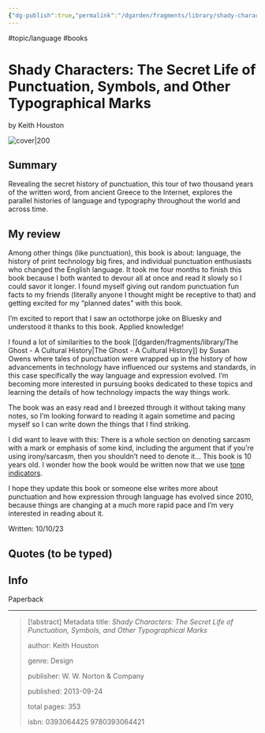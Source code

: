 ```yaml
---
{"dg-publish":true,"permalink":"/dgarden/fragments/library/shady-characters/","created":"2024-12-14T13:19:12.276-05:00","updated":"2025-08-25T17:19:38.415-04:00"}
---
```


#topic/language #books
# Shady Characters: The Secret Life of Punctuation, Symbols, and Other Typographical Marks
by Keith Houston

![cover|200](https://cdn2.penguin.com.au/covers/original/9781846146480.jpg)
## Summary
Revealing the secret history of punctuation, this tour of two thousand years of the written word, from ancient Greece to the Internet, explores the parallel histories of language and typography throughout the world and across time.
## My review
Among other things (like punctuation), this book is about: language, the history of print technology big fires, and individual punctuation enthusiasts who changed the English language. It took me four months to finish this book because I both wanted to devour all at once and read it slowly so I could savor it longer. I found myself giving out random punctuation fun facts to my friends (literally anyone I thought might be receptive to that) and getting excited for my “planned dates” with this book.

I’m excited to report that I saw an octothorpe joke on Bluesky and understood it thanks to this book. Applied knowledge!

I found a lot of similarities to the book [[dgarden/fragments/library/The Ghost - A Cultural History\|The Ghost - A Cultural History]] by Susan Owens where tales of punctuation were wrapped up in the history of how advancements in technology have influenced our systems and standards, in this case specifically the way language and expression evolved. I’m becoming more interested in pursuing books dedicated to these topics and learning the details of how technology impacts the way things work.

The book was an easy read and I breezed through it without taking many notes, so I’m looking forward to reading it again sometime and pacing myself so I can write down the things that I find striking.

I did want to leave with this: There is a whole section on denoting sarcasm with a mark or emphasis of some kind, including the argument that if you’re using irony/sarcasm, then you shouldn’t need to denote it… This book is 10 years old. I wonder how the book would be written now that we use [tone indicators](https://toneindicators.carrd.co/).

I hope they update this book or someone else writes more about punctuation and how expression through language has evolved since 2010, because things are changing at a much more rapid pace and I’m very interested in reading about it.

Written: 10/10/23

## Quotes (to be typed)

## Info
Paperback

---

> [!abstract] Metadata
> title: *Shady Characters: The Secret Life of Punctuation, Symbols, and Other Typographical Marks*
> 
> author: Keith Houston
> 
> genre: Design
> 
> publisher: W. W. Norton & Company
> 
> published: 2013-09-24
> 
> total pages: 353
> 
> isbn: 0393064425 9780393064421
